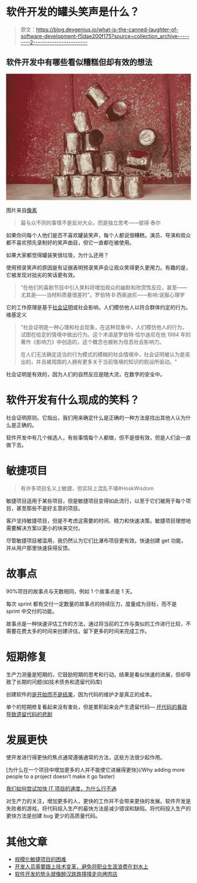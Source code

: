 # 软件开发的罐头笑声是什么？

> 原文：<https://blog.devgenius.io/what-is-the-canned-laughter-of-software-development-f5dae200f175?source=collection_archive---------2----------------------->

## 软件开发中有哪些看似糟糕但却有效的想法

![](img/54acc9dd9cbc613a8818b6bc81a849df.png)

图片来自[像素](https://www.pexels.com/photo/cans-focus-motion-rustic-9205/?utm_content=attributionCopyText&utm_medium=referral&utm_source=pexels)

> 最与众不同的事情不是反对大众，而是独立思考——彼得·泰尔

如果你问每个人他们是否不喜欢罐装笑声，每个人都说很糟糕。演员、导演和观众都不喜欢预先录制好的笑声曲目，但它一直都在被使用。

如果大家都觉得罐装笑很垃圾，为什么还用？

使用预录笑声的原因是有证据表明预录笑声会让观众笑得更久更用力。有趣的是，它被发现对拙劣的笑话更有效。

> “在他们的喜剧节目中引入笑料将增加观众的幽默和欣赏性反应，甚至——尤其是——当材料质量很差时”。罗伯特·B·西奥迪尼——影响:说服心理学

它的工作原理是基于[社会证明](https://en.wikipedia.org/wiki/Social_proof)或社会影响，人们模仿他人以符合群体约定的行为。维基定义

> “社会证明是一种心理和社会现象，在这种现象中，人们模仿他人的行为，试图在给定的情境中做出行为。这个术语是罗伯特·恰尔迪尼在他 1984 年的著作《影响力》中创造的，这个概念也被称为信息社会影响力。
> 
> 在人们无法确定适当的行为模式的模糊的社会情境中，社会证明被认为是突出的，并且被周围的人拥有更多关于当前情境的知识的假设所驱动。"

社会证明是有效的，因为人们的自然反应是随大流，在数字的安全中。

# **软件开发有什么现成的笑料？**

社会证明原则。它指出，我们用来确定什么是正确的一种方法是找出其他人认为什么是正确的。

软件开发中有几个候选人，有些事情每个人都做，但不是很有效，但是人们会一直做下去。

# **敏捷项目**

> 有许多项目名义上敏捷，但实际上混乱不堪#HoskWisdom

敏捷项目适用于某些项目，但是敏捷项目变得如此流行，以至于它们被用于每个项目，甚至那些不是好主意的项目。

客户坚持敏捷项目，但是不考虑这需要的时间、精力和快速决策。敏捷项目理想地需要解决方案以更小的块来交付。

尽管敏捷项目被滥用，我仍然认为它们比瀑布项目更有效。快速创建 get 功能，并从用户那里快速获得反馈。

# **故事点**

90%项目的故事点与天数相同，例如 1 个故事点是 1 天。

每次 sprint 都有交付一定数量的故事点的持续压力，度量成为目标，而不是 sprint 中交付的功能。

故事点是一种快速评估工作的方法，通过将当前的工作与类似的工作进行比较，不需要花费太多的时间来创建评估，留下更多的时间来完成工作。

# **短期修复**

生产力测量是短期的，它鼓励短期的思考和行动。结果是看似快速的进展，但却导致了长期的问题(如技术债务和遗留代码库)

创建软件的[是开始而不是结束](/creating-software-is-the-start-not-the-end-795bc75b1f48)，因为代码的维护才是真正的成本。

单个的短期修复看起来没有害处，但是累积起来会产生遗留代码— [坏代码的暴政导致遗留代码的悲剧](https://thehosk.medium.com/the-tyranny-of-bad-code-leads-to-the-tragedy-of-legacy-code-2b91818aedd8)

# **发展更快**

使开发进行得更快的焦点通常遵循通常的方法，这些方法很少起作用。

[为什么在一个项目中增加更多的人并不能使它进展得更快](/Why adding more people to a project doesn’t make it go faster)

[我们如何尝试加快 IT 项目的速度，为什么行不通](https://thehosk.medium.com/how-we-try-to-speed-up-it-projects-and-why-it-doesnt-work-ca3bdc5d7413)

对生产力的关注，增加更多的人，更快的工作并不会带来更快的发展。软件开发是失败者的游戏，将代码投入生产的最快方法是减少错误和缺陷。将代码投入生产的更快方法是创建 bug 更少的高质量代码。

# **其他文章**

*   [规模化敏捷项目的困难](https://medium.com/star-gazers/the-difficulties-of-scaled-agile-projects-ca21c4be8fa7)
*   [开发人员需要跟上技术变革，避免将职业生涯浪费在划水上](/developers-need-to-surf-technological-change-and-avoid-spending-their-careers-paddling-out-a06c054d12b1)
*   [软件开发的势头就像醉汉跌跌撞撞走向烤肉店](/momentum-in-software-development-is-like-a-drunk-stumbling-towards-the-kebab-shop-5fcd4cd4151d)